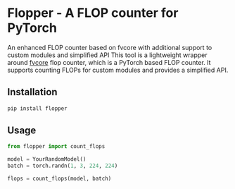 # Flopper - A FLOP counter for PyTorch

An enhanced FLOP counter based on fvcore with additional support to custom modules and simplified API
This tool is a lightweight wrapper around [fvcore](https://github.com/facebookresearch/fvcore) flop counter, which is a PyTorch based FLOP counter. It supports counting FLOPs for custom modules and provides a simplified API.

## Installation

```bash
pip install flopper
```

## Usage

```python
from flopper import count_flops

model = YourRandomModel()
batch = torch.randn(1, 3, 224, 224)

flops = count_flops(model, batch)
```

